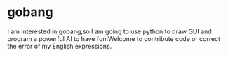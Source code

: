 # gobang
I am interested in gobang,so I am going to use python to draw GUI and program a powerful AI to have fun!Welcome to contribute code or correct the error of my English expressions.
